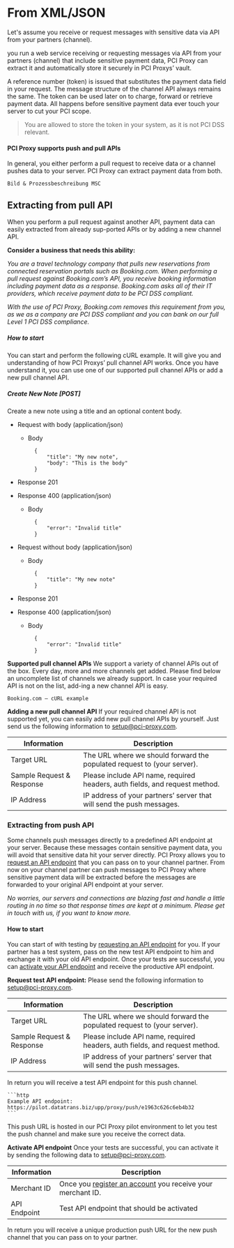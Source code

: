 # From XML/JSON

Let's assume you receive or request messages with sensitive data via API from your partners (channel).

you run a web service receiving or requesting messages via API from your partners (channel) that include sensitive payment data, PCI Proxy can extract it and automatically store it securely in PCI Proxys’ vault. 

A reference number (token) is issued that substitutes the payment data field in your request. The message structure of the channel API always remains the same. The token can be used later on to charge, forward or retrieve payment data. All happens before sensitive payment data ever touch your server to cut your PCI scope. 

> You are allowed to store the token in your system, as it is not PCI DSS relevant.

#### PCI Proxy supports push and pull APIs

In general, you either perform a pull request to receive data or a channel pushes data to your server. PCI Proxy can extract payment data from both.

```Bild & Prozessbeschreibung MSC```

## Extracting from pull API 
When you perform a pull request against another API, payment data can easily extracted from already sup-ported APIs or by adding a new channel API.

**Consider a business that needs this ability:**

*You are a travel technology company that pulls new reservations from connected reservation portals such as Booking.com. When performing a pull request against Booking.com’s API, you receive booking information including payment data as a response. Booking.com asks all of their IT providers, which receive payment data to be PCI DSS compliant.*

*With the use of PCI Proxy, Booking.com removes this requirement from you, as we as a company are PCI DSS compliant and you can bank on our full Level 1 PCI DSS compliance.* 

##### How to start
You can start and perform the following cURL example. It will give you and understanding of how PCI Proxys’ pull channel API works. Once you have understand it, you can use one of our supported pull channel APIs or add a new pull channel API.  

##### Create New Note [POST]
Create a new note using a title and an optional content body.

+ Request with body (application/json)

    + Body

            {
                "title": "My new note",
                "body": "This is the body"
            }

+ Response 201

+ Response 400 (application/json)

    + Body

            {
                "error": "Invalid title"
            }

+ Request without body (application/json)

    + Body

            {
                "title": "My new note"
            }

+ Response 201

+ Response 400 (application/json)

    + Body

            {
                "error": "Invalid title"
            }


**Supported pull channel APIs**
We support a variety of channel APIs out of the box. Every day, more and more channels get added. Please find below an uncomplete list of channels we already support. In case your required API is not on the list, add-ing a new channel API is easy. 

    Booking.com – cURL example 

**Adding a new pull channel API**
If your required channel API is not supported yet, you can easily add new pull channel APIs by yourself. Just send us the following information to setup@pci-proxy.com. 

|Information| Description   |
|---|---|
|Target URL|The URL where we should forward the populated request to (your server).|
|Sample Request & Response|Please include API name, required headers, auth fields, and request method.|
|IP Address|IP address of your partners’ server that will send the push messages.|

### Extracting from push API

Some channels push messages directly to a predefined API endpoint at your server. Because these messages contain sensitive payment data, you will avoid that sensitive data hit your server directly. PCI Proxy allows you to [request an API endpoint](request-push-endpoint) that you can pass on to your channel partner. From now on your channel partner can push messages to PCI Proxy where sensitive payment data will be extracted before the messages are forwarded to your original API endpoint at your server. 

*No worries, our servers and connections are blazing fast and handle a little routing in no time so that response times are kept at a minimum. Please get in touch with us, if you want to know more.*

#### How to start
You can start of with testing by [requesting an API endpoint](request-push-endpoint) for you. If your partner has a test system, pass on the new test API endpoint to him and exchange it with your old API endpoint. Once your tests are successful, you can [activate your API endpoint](activate-push-endpoint) and receive the productive API endpoint.

**Request test API endpoint:**
Please send the following information to setup@pci-proxy.com. 

|Information| Description   |
|---|---|
|Target URL|The URL where we should forward the populated request to (your server).|
|Sample Request & Response|Please include API name, required headers, auth fields, and request method.|
|IP Address|IP address of your partners’ server that will send the push messages.|

In return you will receive a test API endpoint for this push channel.

    ```http
    Example API endpoint: 
    https://pilot.datatrans.biz/upp/proxy/push/e1963c626c6eb4b32
    ```

This push URL is hosted in our PCI Proxy pilot environment to let you test the push channel and make sure you receive the correct data. 

**Activate API endpoint**
Once your tests are successful, you can activate it by sending the following data to setup@pci-proxy.com.

|Information| Description   |
|---|---|
|Merchant ID|Once you [register an account](register) you receive your merchant ID.|
|API Endpoint|Test API endpoint that should be activated|

In return you will receive a unique production push URL for the new push channel that you can pass on to your partner. 


